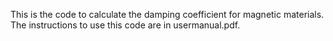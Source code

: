 This is the code to calculate the damping coefficient for magnetic 
materials. The instructions to use this code are in usermanual.pdf.

